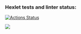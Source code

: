 ### Hexlet tests and linter status:
[![Actions Status](https://github.com/Paranoidream/frontend-project-lvl1/workflows/hexlet-check/badge.svg)](https://github.com/Paranoidream/frontend-project-lvl1/actions)

<a href="https://codeclimate.com/github/Paranoidream/frontend-project-lvl1/maintainability"><img src="https://api.codeclimate.com/v1/badges/81b694fa9af90a65058f/maintainability" /></a>